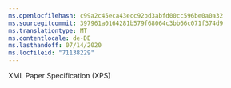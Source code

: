 ```yaml
---
ms.openlocfilehash: c99a2c45eca43ecc92bd3abfd00cc596be0a0a32
ms.sourcegitcommit: 397961a0164281b579f68064c3bb66c071f374d9
ms.translationtype: MT
ms.contentlocale: de-DE
ms.lasthandoff: 07/14/2020
ms.locfileid: "71138229"
---
```

XML Paper Specification (XPS)